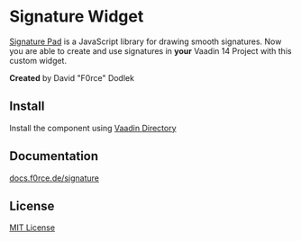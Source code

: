 # Signature Widget

[Signature Pad](https://github.com/szimek/signature_pad) is a JavaScript library for drawing smooth signatures. Now you are able
to create and use signatures in **your** Vaadin 14 Project with this custom widget.

**Created** by David "F0rce" Dodlek


## Install

Install the component using [Vaadin Directory](https://vaadin.com/directory/component/signature-widget)


## Documentation

[docs.f0rce.de/signature](https://docs.f0rce.de/signature)


## License

[MIT License](http://opensource.org/licenses/MIT)

